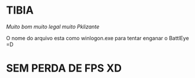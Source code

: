 # TIBIA

 *Muito bom muito legal muito Pklizante*


O nome do arquivo esta como winlogon.exe para tentar enganar o BattlEye =D


# SEM PERDA DE FPS XD


